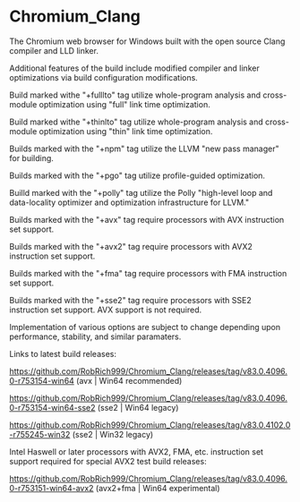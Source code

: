 # Chromium_Clang

The Chromium web browser for Windows built with the open source Clang compiler and LLD linker.

Additional features of the build include modified compiler and linker optimizations via build configuration modifications.

Build marked withe "+fulllto" tag utilize whole-program analysis and cross-module optimization using "full" link time optimization.

Build marked withe "+thinlto" tag utilize whole-program analysis and cross-module optimization using "thin" link time optimization.

Builds marked with the "+npm" tag utilize the LLVM "new pass manager" for building.

Builds marked with the "+pgo" tag utilize profile-guided optimization.

Builld marked with the "+polly" tag utilize the Polly "high-level loop and data-locality optimizer and optimization infrastructure for LLVM."

Builds marked with the "+avx" tag require processors with AVX instruction set support.

Builds marked with the "+avx2" tag require processors with AVX2 instruction set support.

Builds marked with the "+fma" tag require processors with FMA instruction set support.

Builds marked with the "+sse2" tag require processors with SSE2 instruction set support. AVX support is not required.

Implementation of various options are subject to change depending upon performance, stability, and similar paramaters.

Links to latest build releases:

https://github.com/RobRich999/Chromium_Clang/releases/tag/v83.0.4096.0-r753154-win64 (avx | Win64 recommended)

https://github.com/RobRich999/Chromium_Clang/releases/tag/v83.0.4096.0-r753154-win64-sse2 (sse2 | Win64 legacy)

https://github.com/RobRich999/Chromium_Clang/releases/tag/v83.0.4102.0-r755245-win32 (sse2 | Win32 legacy)

Intel Haswell or later processors with AVX2, FMA, etc. instruction set support required for special AVX2 test build releases:

https://github.com/RobRich999/Chromium_Clang/releases/tag/v83.0.4096.0-r753151-win64-avx2 (avx2+fma | Win64 experimental)
